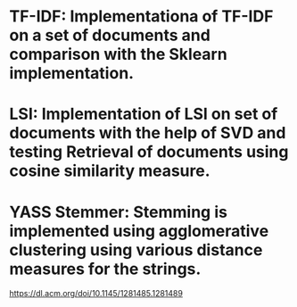 
# TF-IDF: Implementationa of TF-IDF on a set of documents and comparison with the Sklearn implementation.

# LSI: Implementation of LSI on set of documents with the help of SVD and testing Retrieval of documents using cosine similarity measure.

# 

# YASS Stemmer: Stemming is implemented using agglomerative clustering using various distance measures for the strings.
https://dl.acm.org/doi/10.1145/1281485.1281489
